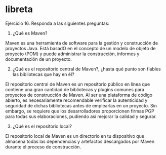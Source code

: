 # libreta
Ejercicio 16. Responda a las siguientes preguntas:
1. ¿Qué es Maven?

Maven es una herramienta de software para la gestión y construcción de proyectos Java.
Está basadO en el concepto de un modelo de objeto de proyecto (POM) y puede administrar la construcción, informes y documentación de un proyecto.

2. ¿Qué es el repositorio central de Maven?, ¿hasta qué punto son fiables
las bibliotecas que hay en él?

El repositorio central de Maven es un repositorio público en línea que contiene una gran cantidad de bibliotecas y plugins comunes para proyectos de construcción de Maven.
Al ser una plataforma de código abierto, es necesariamente recomendable verificar la autenticidad y seguridad de dichas bibliotecas antes de emplearlas en un proyecto.
Sin embargo, se requiere que los desarrolladores proporcionen firmas PGP para todas sus elaboraciones, pudiendo así mejorar la calidad y segurar. 

3. ¿Qué es el repositorio local?

El repositorio local de Maven es un directorio en tu dispositivo que almacena todas las dependencias y artefactos descargados por Maven durante el proceso de construcción.

